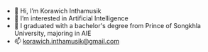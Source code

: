 - 👋 Hi, I’m Korawich Inthamusik
- 👀 I’m interested in Artificial Intelligence
- 🌱 I graduated with a bachelor's degree from Prince of Songkhla University, majoring in AIE
- 📫 korawich.inthamusik@gmail.com

<!---
KorawichInt/KorawichInt is a ✨ special ✨ repository because its `README.md` (this file) appears on your GitHub profile.
You can click the Preview link to take a look at your changes.
--->
